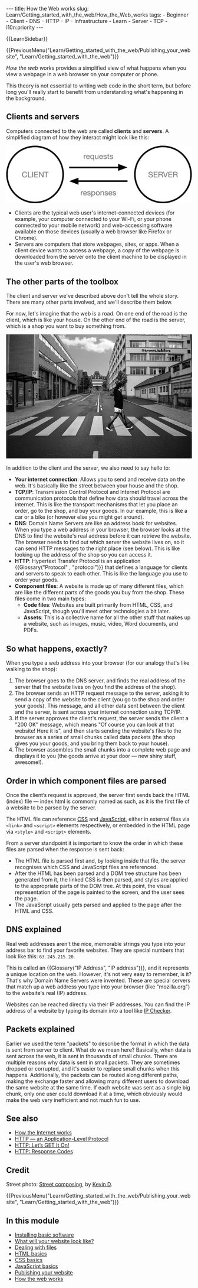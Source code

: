 --- title: How the Web works slug: Learn/Getting\_started\_with\_the\_web/How\_the\_Web\_works tags: - Beginner - Client - DNS - HTTP - IP - Infrastructure - Learn - Server - TCP - l10n:priority ---

{{LearnSidebar}}

{{PreviousMenu("Learn/Getting\_started\_with\_the\_web/Publishing\_your\_website", "Learn/Getting\_started\_with\_the\_web")}}

*How the web works* provides a simplified view of what happens when you view a webpage in a web browser on your computer or phone.

This theory is not essential to writing web code in the short term, but before long you'll really start to benefit from understanding what's happening in the background.

Clients and servers
-------------------

Computers connected to the web are called **clients** and **servers**. A simplified diagram of how they interact might look like this:

![Two circles representing client and server. An arrow labelled request is going from client to server, and an arrow labelled responses is going from server to client](simple-client-server.png)

-   Clients are the typical web user's internet-connected devices (for example, your computer connected to your Wi-Fi, or your phone connected to your mobile network) and web-accessing software available on those devices (usually a web browser like Firefox or Chrome).
-   Servers are computers that store webpages, sites, or apps. When a client device wants to access a webpage, a copy of the webpage is downloaded from the server onto the client machine to be displayed in the user's web browser.

The other parts of the toolbox
------------------------------

The client and server we've described above don't tell the whole story. There are many other parts involved, and we'll describe them below.

For now, let's imagine that the web is a road. On one end of the road is the client, which is like your house. On the other end of the road is the server, which is a shop you want to buy something from.

![](road.jpg)

In addition to the client and the server, we also need to say hello to:

-   **Your internet connection**: Allows you to send and receive data on the web. It's basically like the street between your house and the shop.
-   **TCP/IP**: Transmission Control Protocol and Internet Protocol are communication protocols that define how data should travel across the internet. This is like the transport mechanisms that let you place an order, go to the shop, and buy your goods. In our example, this is like a car or a bike (or however else you might get around).
-   **DNS**: Domain Name Servers are like an address book for websites. When you type a web address in your browser, the browser looks at the DNS to find the website's real address before it can retrieve the website. The browser needs to find out which server the website lives on, so it can send HTTP messages to the right place (see below). This is like looking up the address of the shop so you can access it.
-   **HTTP**: Hypertext Transfer Protocol is an application {{Glossary("Protocol" , "protocol")}} that defines a language for clients and servers to speak to each other. This is like the language you use to order your goods.
-   **Component files**: A website is made up of many different files, which are like the different parts of the goods you buy from the shop. These files come in two main types:
    -   **Code files**: Websites are built primarily from HTML, CSS, and JavaScript, though you'll meet other technologies a bit later.
    -   **Assets**: This is a collective name for all the other stuff that makes up a website, such as images, music, video, Word documents, and PDFs.

So what happens, exactly?
-------------------------

When you type a web address into your browser (for our analogy that's like walking to the shop):

1.  The browser goes to the DNS server, and finds the real address of the server that the website lives on (you find the address of the shop).
2.  The browser sends an HTTP request message to the server, asking it to send a copy of the website to the client (you go to the shop and order your goods). This message, and all other data sent between the client and the server, is sent across your internet connection using TCP/IP.
3.  If the server approves the client's request, the server sends the client a "200 OK" message, which means "Of course you can look at that website! Here it is", and then starts sending the website's files to the browser as a series of small chunks called data packets (the shop gives you your goods, and you bring them back to your house).
4.  The browser assembles the small chunks into a complete web page and displays it to you (the goods arrive at your door — new shiny stuff, awesome!).

Order in which component files are parsed
-----------------------------------------

Once the client’s request is approved, the server first sends back the HTML (index) file — index.html is commonly named as such, as it is the first file of a website to be parsed by the server.

The HTML file can reference [CSS](/en-US/docs/Learn/CSS) and [JavaScript](/en-US/docs/Learn/JavaScript), either in external files via `<link>` and `<script>` elements respectively, or embedded in the HTML page via `<style>` and `<script>` elements.

From a server standpoint it is important to know the order in which these files are parsed when the response is sent back:

-   The HTML file is parsed first and, by looking inside that file, the server recognises which CSS and JavaScript files are referenced.
-   After the HTML has been parsed and a DOM tree structure has been generated from it, the linked CSS is then parsed, and styles are applied to the appropriate parts of the DOM tree. At this point, the visual representation of the page is painted to the screen, and the user sees the page.
-   The JavaScript usually gets parsed and applied to the page after the HTML and CSS.

DNS explained
-------------

Real web addresses aren't the nice, memorable strings you type into your address bar to find your favorite websites. They are special numbers that look like this: `63.245.215.20`.

This is called an {{Glossary("IP Address", "IP address")}}, and it represents a unique location on the web. However, it's not very easy to remember, is it? That's why Domain Name Servers were invented. These are special servers that match up a web address you type into your browser (like "mozilla.org") to the website's real (IP) address.

Websites can be reached directly via their IP addresses. You can find the IP address of a website by typing its domain into a tool like [IP Checker](https://ipinfo.info/html/ip_checker.php).

Packets explained
-----------------

Earlier we used the term "packets" to describe the format in which the data is sent from server to client. What do we mean here? Basically, when data is sent across the web, it is sent in thousands of small chunks. There are multiple reasons why data is sent in small packets. They are sometimes dropped or corrupted, and it's easier to replace small chunks when this happens. Additionally, the packets can be routed along different paths, making the exchange faster and allowing many different users to download the same website at the same time. If each website was sent as a single big chunk, only one user could download it at a time, which obviously would make the web very inefficient and not much fun to use.

See also
--------

-   [How the Internet works](/en-US/docs/Learn/Common_questions/How_does_the_Internet_work)
-   [HTTP — an Application-Level Protocol](https://dev.opera.com/articles/http-basic-introduction/)
-   [HTTP: Let’s GET It On!](https://dev.opera.com/articles/http-lets-get-it-on/)
-   [HTTP: Response Codes](https://dev.opera.com/articles/http-response-codes/)

Credit
------

Street photo: [Street composing](https://www.flickr.com/photos/kdigga/9110990882/in/photolist-cXrKFs-c1j6hQ-mKrPUT-oRTUK4-7jSQQq-eT7daG-cZEZrh-5xT9L6-bUnkip-9jAbvr-5hVkHn-pMfobT-dm8JuZ-gjwYYM-pREaSM-822JRW-5hhMf9-9RVQNn-bnDMSZ-pL2z3y-k7FRM4-pzd8Y7-822upY-8bFN4Y-kedD87-pzaATg-nrF8ft-5anP2x-mpVky9-ceKc9W-dG75mD-pY62sp-gZmXVZ-7vVJL9-h7r9AQ-gagPYh-jvo5aM-J32rC-ibP2zY-a4JBcH-ndxM5Y-iFHsde-dtJ15p-8nYRgp-93uCB1-o6N5Bh-nBPUny-dNJ66P-9XWmVP-efXhxJ), by [Kevin D](https://www.flickr.com/photos/kdigga/).

{{PreviousMenu("Learn/Getting\_started\_with\_the\_web/Publishing\_your\_website", "Learn/Getting\_started\_with\_the\_web")}}

In this module
--------------

-   <span id="Installing_basic_software">[Installing basic software](/en-US/docs/Learn/Getting_started_with_the_web/Installing_basic_software)</span>
-   <span id="What_will_your_website_look_like">[What will your website look like?](/en-US/docs/Learn/Getting_started_with_the_web/What_will_your_website_look_like)</span>
-   <span id="Dealing_with_files">[Dealing with files](/en-US/docs/Learn/Getting_started_with_the_web/Dealing_with_files)</span>
-   <span id="HTML_basics">[HTML basics](/en-US/docs/Learn/Getting_started_with_the_web/HTML_basics)</span>
-   <span id="CSS_basics">[CSS basics](/en-US/docs/Learn/Getting_started_with_the_web/CSS_basics)</span>
-   <span id="JavaScript_basics">[JavaScript basics](/en-US/docs/Learn/Getting_started_with_the_web/JavaScript_basics)</span>
-   <span id="Publishing_your_website">[Publishing your website](/en-US/docs/Learn/Getting_started_with_the_web/Publishing_your_website)</span>
-   <span id="How_the_web_works">[How the web works](/en-US/docs/Learn/Getting_started_with_the_web/How_the_Web_works)</span>
